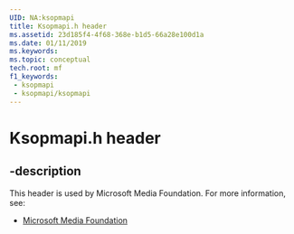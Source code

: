 ```yaml
---
UID: NA:ksopmapi
title: Ksopmapi.h header
ms.assetid: 23d185f4-4f68-368e-b1d5-66a28e100d1a
ms.date: 01/11/2019
ms.keywords: 
ms.topic: conceptual
tech.root: mf
f1_keywords:
 - ksopmapi
 - ksopmapi/ksopmapi
---
```


# Ksopmapi.h header


## -description

This header is used by Microsoft Media Foundation. For more information, see:

- [Microsoft Media Foundation](../_mf/index.md)

